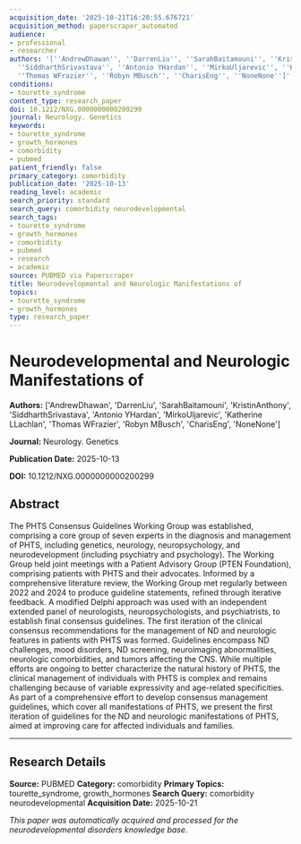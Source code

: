 ```yaml
---
acquisition_date: '2025-10-21T16:20:55.676721'
acquisition_method: paperscraper_automated
audience:
- professional
- researcher
authors: '[''AndrewDhawan'', ''DarrenLiu'', ''SarahBaitamouni'', ''KristinAnthony'',
  ''SiddharthSrivastava'', ''Antonio YHardan'', ''MirkoUljarevic'', ''Katherine LLachlan'',
  ''Thomas WFrazier'', ''Robyn MBusch'', ''CharisEng'', ''NoneNone'']'
conditions:
- tourette_syndrome
content_type: research_paper
doi: 10.1212/NXG.0000000000200299
journal: Neurology. Genetics
keywords:
- tourette_syndrome
- growth_hormones
- comorbidity
- pubmed
patient_friendly: false
primary_category: comorbidity
publication_date: '2025-10-13'
reading_level: academic
search_priority: standard
search_query: comorbidity neurodevelopmental
search_tags:
- tourette_syndrome
- growth_hormones
- comorbidity
- pubmed
- research
- academic
source: PUBMED via Paperscraper
title: Neurodevelopmental and Neurologic Manifestations of
topics:
- tourette_syndrome
- growth_hormones
type: research_paper
---
```


# Neurodevelopmental and Neurologic Manifestations of

**Authors:** ['AndrewDhawan', 'DarrenLiu', 'SarahBaitamouni', 'KristinAnthony', 'SiddharthSrivastava', 'Antonio YHardan', 'MirkoUljarevic', 'Katherine LLachlan', 'Thomas WFrazier', 'Robyn MBusch', 'CharisEng', 'NoneNone']

**Journal:** Neurology. Genetics

**Publication Date:** 2025-10-13

**DOI:** 10.1212/NXG.0000000000200299

## Abstract

The PHTS Consensus Guidelines Working Group was established, comprising a core group of seven experts in the diagnosis and management of PHTS, including genetics, neurology, neuropsychology, and neurodevelopment (including psychiatry and psychology). The Working Group held joint meetings with a Patient Advisory Group (PTEN Foundation), comprising patients with PHTS and their advocates. Informed by a comprehensive literature review, the Working Group met regularly between 2022 and 2024 to produce guideline statements, refined through iterative feedback. A modified Delphi approach was used with an independent extended panel of neurologists, neuropsychologists, and psychiatrists, to establish final consensus guidelines. The first iteration of the clinical consensus recommendations for the management of ND and neurologic features in patients with PHTS was formed. Guidelines encompass ND challenges, mood disorders, ND screening, neuroimaging abnormalities, neurologic comorbidities, and tumors affecting the CNS. While multiple efforts are ongoing to better characterize the natural history of PHTS, the clinical management of individuals with PHTS is complex and remains challenging because of variable expressivity and age-related specificities. As part of a comprehensive effort to develop consensus management guidelines, which cover all manifestations of PHTS, we present the first iteration of guidelines for the ND and neurologic manifestations of PHTS, aimed at improving care for affected individuals and families.

---

## Research Details

**Source:** PUBMED
**Category:** comorbidity
**Primary Topics:** tourette_syndrome, growth_hormones
**Search Query:** comorbidity neurodevelopmental
**Acquisition Date:** 2025-10-21

*This paper was automatically acquired and processed for the neurodevelopmental disorders knowledge base.*
